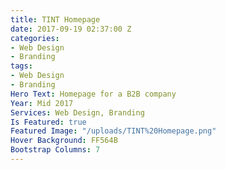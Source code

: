```yaml
---
title: TINT Homepage
date: 2017-09-19 02:37:00 Z
categories:
- Web Design
- Branding
tags:
- Web Design
- Branding
Hero Text: Homepage for a B2B company
Year: Mid 2017
Services: Web Design, Branding
Is Featured: true
Featured Image: "/uploads/TINT%20Homepage.png"
Hover Background: FF564B
Bootstrap Columns: 7
---
```


